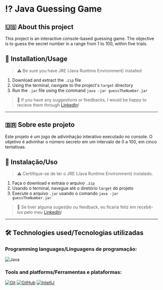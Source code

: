 # ⁉️ Java Guessing Game

## 🇺🇸 About this project

This project is an interactive console-based guessing game. The objective is to guess the secret number in a range from 1 to 100, within five trials.

## 📝 Installation/Usage

> ⚠️ Be sure you have JRE (Java Runtime Environment) installed

1. Download and extract the `.zip` file 
2. Using the terminal, navigate to the project's `target` directory
3. Run the `.jar` file using the command `java -jar guessTheNumber.jar`

> 💬 If you have any suggestions or feedbacks, I would be happy to recieve them through <a href="https://www.linkedin.com/in/bshiromoto/" target="_blank">LinkedIn</a>!

<hr>

## 🇧🇷 Sobre este projeto

Este projeto é um jogo de adivinhação interativo executado no console. O objetivo é adivinhar o número secreto em um intervalo de 0 a 100, em cinco tentativas.

## 📝 Instalação/Uso

> ⚠️ Certifique-se de ter o JRE (Java Runtime Environment) instalado.

1. Faça o download e extraia o arquivo `.zip`
2. Usando o terminal, navegue até o diretório `target` do projeto
3. Execute o arquivo `.jar` usando o comando `java -jar guessTheNumber.jar`

> 💬 Se tiver alguma sugestão ou feedback, eu ficaria feliz em recebê-los pelo meu <a href="https://www.linkedin.com/in/bshiromoto/" target="_blank">LinkedIn</a>!

<hr>

## 🛠️ Technologies used/Tecnologias utilizadas
### Programming languages/Linguagens de programação:
![Java](https://img.shields.io/badge/java-%23ED8B00.svg?style=for-the-badge&logo=openjdk&logoColor=white)

### Tools and platforms/Ferramentas e plataformas:
[![Git](https://img.shields.io/badge/Git-E44C30?style=for-the-badge&logo=git&logoColor=white)]()
[![GitHub](https://img.shields.io/badge/GitHub-100000?style=for-the-badge&logo=github&logoColor=white)]()
[![IntelliJ](https://img.shields.io/badge/IntelliJ_IDEA-000000.svg?style=for-the-badge&logo=intellij-idea&logoColor=white)]()

